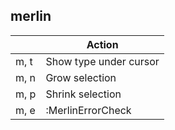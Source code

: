 merlin
---------

|      | **Action**             |
|------|------------------------|
| m, t | Show type under cursor |
| m, n | Grow selection         |
| m, p | Shrink selection       |
| m, e | :MerlinErrorCheck      |

